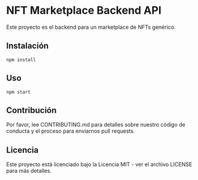 # NFT Marketplace Backend API

Este proyecto es el backend para un marketplace de NFTs genérico.

## Instalación

```
npm install
```

## Uso

```
npm start
```

## Contribución

Por favor, lee CONTRIBUTING.md para detalles sobre nuestro código de conducta y el proceso para enviarnos pull requests.

## Licencia

Este proyecto está licenciado bajo la Licencia MIT - ver el archivo LICENSE para más detalles.

